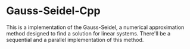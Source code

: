 # Gauss-Seidel-Cpp
This is a implementation of the Gauss-Seidel, a numerical approximation method designed to find a solution for linear systems. There'll be a sequential and a parallel implementation of this method.
